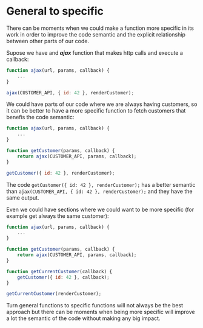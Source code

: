 # General to specific

There can be moments when we could make a function more specific in its work in order to improve the code semantic and the explicit relationship between other parts of our code.

Supose we have and ***ajax*** function that makes http calls and execute a callback:

```js
function ajax(url, params, callback) {
    ...
}

ajax(CUSTOMER_API, { id: 42 }, renderCustomer);
```

We could have parts of our code where we are always having customers, so it can be better to have a more specific function to fetch customers that benefis the code semantic:

```js
function ajax(url, params, callback) {
    ...
}

function getCustomer(params, callback) {
    return ajax(CUSTOMER_API, params, callback);
}

getCustomer({ id: 42 }, renderCustomer);
```

The code `getCustomer({ id: 42 }, renderCustomer);` has a better semantic than `ajax(CUSTOMER_API, { id: 42 }, renderCustomer);` and they have the same output.

Even we could have sections where we could want to be more specific (for example get always the same customer):

```js
function ajax(url, params, callback) {
    ...
}

function getCustomer(params, callback) {
    return ajax(CUSTOMER_API, params, callback);
}

function getCurrentCustomer(callback) {
    getCustomer({ id: 42 }, callback);
}

getCurrentCustomer(renderCustomer);
```

Turn general functions to specific functions will not always be the best approach but there can be moments when being more specific will improve a lot the semantic of the code without making any big impact.